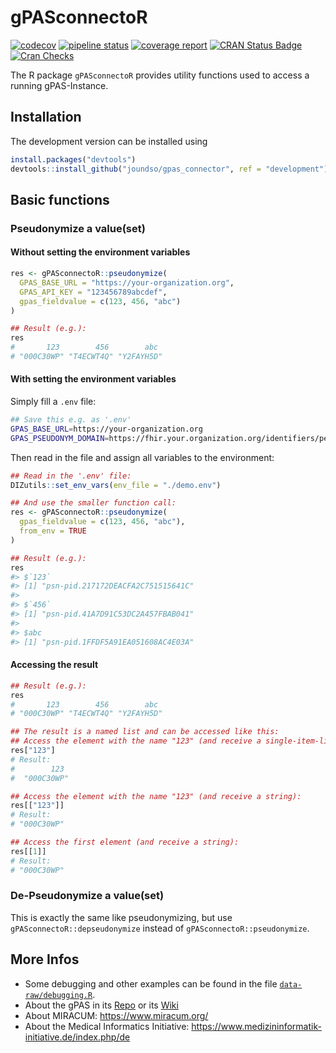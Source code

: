 # gPASconnectoR

<!-- badges: start -->
[![codecov](https://codecov.io/gh/joundso/gpas_connector/branch/master/graph/badge.svg)](https://codecov.io/gh/joundso/gpas_connector)
[![pipeline status](https://git.uk-erlangen.de/mik-diz/mik-diz-tea/r-packages/gpas_connector/badges/master/pipeline.svg)](https://git.uk-erlangen.de/mik-diz/mik-diz-tea/r-packages/gpas_connector/commits/master)
[![coverage report](https://git.uk-erlangen.de/mik-diz/mik-diz-tea/r-packages/gpas_connector/badges/master/coverage.svg)](https://git.uk-erlangen.de/mik-diz/mik-diz-tea/r-packages/gpas_connector/commits/master)
[![CRAN Status Badge](https://www.r-pkg.org/badges/version-ago/gPASconnectoR)](https://cran.r-project.org/package=gPASconnectoR)
[![Cran Checks](https://cranchecks.info/badges/worst/gPASconnectoR)](https://cran.r-project.org/web/checks/check_results_gPASconnectoR.html)
<!-- badges: end -->

The R package `gPASconnectoR` provides utility functions used to access a running gPAS-Instance.

## Installation

<!---
You can install `gPASconnectoR` directly from CRAN:

```r
install.packages("gPASconnectoR")
```
-->

The development version can be installed using

```r
install.packages("devtools")
devtools::install_github("joundso/gpas_connector", ref = "development")
```

## Basic functions

### Pseudonymize a value(set)

#### Without setting the environment variables

```R
res <- gPASconnectoR::pseudonymize(
  GPAS_BASE_URL = "https://your-organization.org",
  GPAS_API_KEY = "123456789abcdef",
  gpas_fieldvalue = c(123, 456, "abc")
)

## Result (e.g.):
res
#       123        456        abc
# "000C30WP" "T4ECWT4Q" "Y2FAYH5D"
```

#### With setting the environment variables

Simply fill a `.env` file:

```sh
## Save this e.g. as '.env'
GPAS_BASE_URL=https://your-organization.org
GPAS_PSEUDONYM_DOMAIN=https://fhir.your.organization.org/identifiers/person-id
```

Then read in the file and assign all variables to the environment:

```R
## Read in the '.env' file:
DIZutils::set_env_vars(env_file = "./demo.env")

## And use the smaller function call:
res <- gPASconnectoR::pseudonymize(
  gpas_fieldvalue = c(123, 456, "abc"),
  from_env = TRUE
)

## Result (e.g.):
res
#> $`123`
#> [1] "psn-pid.217172DEACFA2C751515641C"
#> 
#> $`456`
#> [1] "psn-pid.41A7D91C53DC2A457FBAB041"
#> 
#> $abc
#> [1] "psn-pid.1FFDF5A91EA051608AC4E03A"
```

#### Accessing the result

```R
## Result (e.g.):
res
#       123        456        abc
# "000C30WP" "T4ECWT4Q" "Y2FAYH5D"

## The result is a named list and can be accessed like this:
## Access the element with the name "123" (and receive a single-item-list):
res["123"]
# Result:
#        123 
#  "000C30WP"

## Access the element with the name "123" (and receive a string):
res[["123"]]
# Result:
# "000C30WP"

## Access the first element (and receive a string):
res[[1]]
# Result:
# "000C30WP"
```

### De-Pseudonymize a value(set)

This is exactly the same like pseudonymizing, but use `gPASconnectoR::depseudonymize` instead of `gPASconnectoR::pseudonymize`.

## More Infos

* Some debugging and other examples can be found in the file [`data-raw/debugging.R`](./data-raw/debugging.R).
* About the gPAS in its [Repo](https://bitbucket.org/medicalinformatics/gPAS/src/master) or its [Wiki](https://bitbucket.org/medicalinformatics/gPAS/wiki/Home)
* About MIRACUM: <https://www.miracum.org/>
* About the Medical Informatics Initiative: <https://www.medizininformatik-initiative.de/index.php/de>
